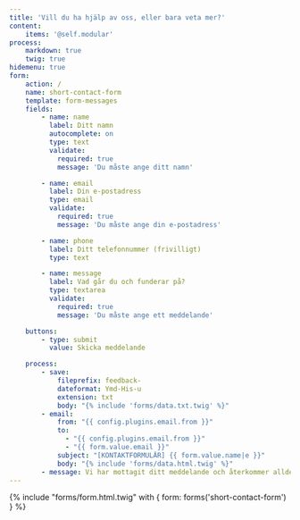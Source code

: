 ```yaml
---
title: 'Vill du ha hjälp av oss, eller bara veta mer?'
content:
    items: '@self.modular'
process:
    markdown: true
    twig: true
hidemenu: true
form:
    action: /
    name: short-contact-form
    template: form-messages
    fields:
        - name: name
          label: Ditt namn
          autocomplete: on
          type: text
          validate:
            required: true
            message: 'Du måste ange ditt namn'

        - name: email
          label: Din e-postadress
          type: email
          validate:
            required: true
            message: 'Du måste ange din e-postadress'

        - name: phone
          label: Ditt telefonnummer (frivilligt)
          type: text

        - name: message
          label: Vad går du och funderar på?
          type: textarea
          validate:
            required: true
            message: 'Du måste ange ett meddelande'

    buttons:
        - type: submit
          value: Skicka meddelande

    process:
        - save:
            fileprefix: feedback-
            dateformat: Ymd-His-u
            extension: txt
            body: "{% include 'forms/data.txt.twig' %}"
        - email:
            from: "{{ config.plugins.email.from }}"
            to:
              - "{{ config.plugins.email.from }}"
              - "{{ form.value.email }}"
            subject: "[KONTAKTFORMULÄR] {{ form.value.name|e }}"
            body: "{% include 'forms/data.html.twig' %}"
        - message: Vi har mottagit ditt meddelande och återkommer alldeles strax!
---
```


{% include "forms/form.html.twig" with { form: forms('short-contact-form') } %}